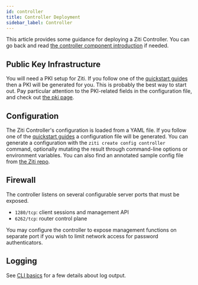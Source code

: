 ```yaml
---
id: controller
title: Controller Deployment
sidebar_label: Controller
---
```


This article provides some guidance for deploying a Ziti Controller. You can go back and read [the controller component introduction](/docs/introduction/components#openziti-controller) if needed.

## Public Key Infrastructure

You will need a PKI setup for Ziti. If you follow one of the [quickstart guides](/docs/quickstarts/network/) then a PKI will be generated for you. This is probably the best way to start out. Pay particular attention to the PKI-related fields in the configuration file, and check out [the pki page](./pki).

## Configuration

The Ziti Controller's configuration is loaded from a YAML file. If you follow one of the [quickstart guides](/docs/quickstarts/network/) a configuration file will be generated. You can generate a configuration with the `ziti create config controller` command, optionally mutating the result through command-line options or environment variables. You can also find an annotated sample config file from [the Ziti repo](https://github.com/openziti/ziti/blob/main/etc/ctrl.with.edge.yml).

## Firewall

The controller listens on several configurable server ports that must be exposed.

- `1280/tcp`: client sessions and management API
- `6262/tcp`: router control plane

You may configure the controller to expose management functions on separate port if you wish to limit network access for password authenticators.

## Logging

See [CLI basics](./04-cli-basics.md#logging) for a few details about log output.

<!-- TODO: host sizing guidance -->

